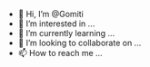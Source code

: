 - 👋 Hi, I’m @Gomiti
- 👀 I’m interested in ...
- 🌱 I’m currently learning ...
- 💞️ I’m looking to collaborate on ...
- 📫 How to reach me ...

<!---
Gomiti/Gomiti is a ✨ special ✨ repository because its `README.md` (this file) appears on your GitHub profile.
You can click the Preview link to take a look at your changes.
--->
